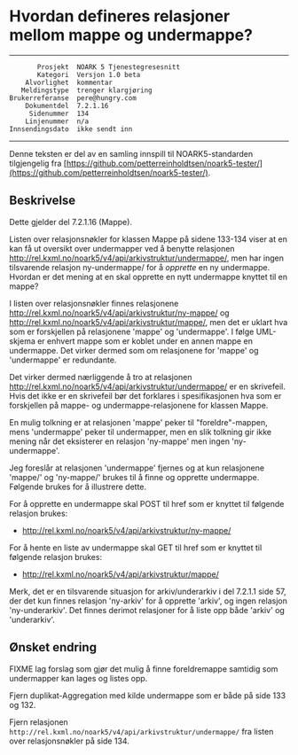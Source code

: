 Hvordan defineres relasjoner mellom mappe og undermappe?
========================================================

 ------------------  ---------------------------------
           Prosjekt  NOARK 5 Tjenestegresesnitt
           Kategori  Versjon 1.0 beta
        Alvorlighet  kommentar
       Meldingstype  trenger klargjøring
    Brukerreferanse  pere@hungry.com
        Dokumentdel  7.2.1.16
         Sidenummer  134
        Linjenummer  n/a
    Innsendingsdato  ikke sendt inn
 ------------------  ---------------------------------

Denne teksten er del av en samling innspill til NOARK5-standarden
tilgjengelig fra [https://github.com/petterreinholdtsen/noark5-tester/](https://github.com/petterreinholdtsen/noark5-tester/).

Beskrivelse
-----------

Dette gjelder del 7.2.1.16 (Mappe).

Listen over relasjonsnøkler for klassen Mappe på sidene 133-134 viser
at en kan få ut oversikt over undermapper ved å benytte relasjonen
http://rel.kxml.no/noark5/v4/api/arkivstruktur/undermappe/, men har
ingen tilsvarende relasjon ny-undermappe/ for å *opprette* en ny
undermappe.  Hvordan er det mening at en skal opprette en nytt
undermappe knyttet til en mappe?

I listen over relasjonsnøkler finnes relasjonene
http://rel.kxml.no/noark5/v4/api/arkivstruktur/ny-mappe/ og
http://rel.kxml.no/noark5/v4/api/arkivstruktur/mappe/, men det er
uklart hva som er forskjellen på relasjonene 'mappe' og 'undermappe'.
I følge UML-skjema er enhvert mappe som er koblet under en annen mappe
en undermappe.  Det virker dermed som om relasjonene for 'mappe' og
'undermappe' er redundante.

Det virker dermed nærliggende å tro at relasjonen
http://rel.kxml.no/noark5/v4/api/arkivstruktur/undermappe/ er en
skrivefeil.  Hvis det ikke er en skrivefeil bør det forklares i
spesifikasjonen hva som er forskjellen på mappe- og
undermappe-relasjonene for klassen Mappe.

En mulig tolkning er at relasjonen 'mappe' peker til
"foreldre"-mappen, mens 'undermappe' peker til undermapper, men en
slik tolkning gir ikke mening når det eksisterer en relasjon
'ny-mappe' men ingen 'ny-undermappe'.

Jeg foreslår at relasjonen 'undermappe' fjernes og at kun relasjonene
'mappe/' og 'ny-mappe/' brukes til å finne og opprette undermappe.
Følgende brukes for å illustrere dette.

For å opprette en undermappe skal POST til href som er knyttet til
følgende relasjon brukes:

 * http://rel.kxml.no/noark5/v4/api/arkivstruktur/ny-mappe/

For å hente en liste av undermappe skal GET til href som er knyttet
til følgende relasjon brukes:

 * http://rel.kxml.no/noark5/v4/api/arkivstruktur/mappe/

Merk, det er en tilsvarende situasjon for arkiv/underarkiv i del
7.2.1.1 side 57, der det kun finnes relasjon 'ny-arkiv' for å opprette
'arkiv', og ingen relasjon 'ny-underarkiv'.  Det finnes derimot
relasjoner for å liste opp både 'arkiv' og 'underarkiv'.

Ønsket endring
--------------

FIXME lag forslag som gjør det mulig å finne foreldremappe samtidig som undermapper kan lages og listes opp.

Fjern duplikat-Aggregation med kilde undermappe som er både på side
133 og 132.

Fjern relasjonen
`http://rel.kxml.no/noark5/v4/api/arkivstruktur/undermappe/` fra
listen over relasjonsnøkler på side 134.
